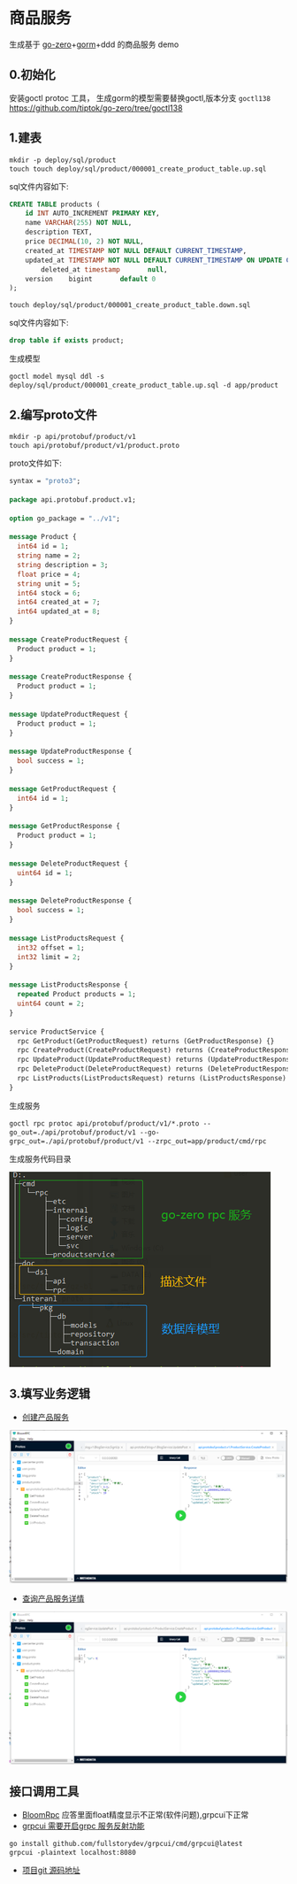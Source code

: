 # 商品服务

生成基于 [go-zero](https://github.com/zeromicro/go-zero)+[gorm](https://github.com/go-gorm/gorm)+ddd 的商品服务 demo

## 0.初始化

安装goctl protoc 工具，
生成gorm的模型需要替换goctl,版本分支 `goctl138`
https://github.com/tiptok/go-zero/tree/goctl138



## 1.建表

```
mkdir -p deploy/sql/product
touch touch deploy/sql/product/000001_create_product_table.up.sql
```

sql文件内容如下:

```sql
CREATE TABLE products (
    id INT AUTO_INCREMENT PRIMARY KEY,
    name VARCHAR(255) NOT NULL,
    description TEXT,
    price DECIMAL(10, 2) NOT NULL,
    created_at TIMESTAMP NOT NULL DEFAULT CURRENT_TIMESTAMP,
    updated_at TIMESTAMP NOT NULL DEFAULT CURRENT_TIMESTAMP ON UPDATE CURRENT_TIMESTAMP,
		deleted_at timestamp       null,
    version    bigint       default 0
);
```

```
touch deploy/sql/product/000001_create_product_table.down.sql
```

sql文件内容如下:

```sql
drop table if exists product;
```

生成模型
```
goctl model mysql ddl -s deploy/sql/product/000001_create_product_table.up.sql -d app/product
```

## 2.编写proto文件

```
mkdir -p api/protobuf/product/v1
touch api/protobuf/product/v1/product.proto
```

proto文件如下:
```protobuf
syntax = "proto3";

package api.protobuf.product.v1;

option go_package = "../v1";

message Product {
  int64 id = 1;
  string name = 2;
  string description = 3;
  float price = 4;
  string unit = 5;
  int64 stock = 6;
  int64 created_at = 7;
  int64 updated_at = 8;
}

message CreateProductRequest {
  Product product = 1;
}

message CreateProductResponse {
  Product product = 1;
}

message UpdateProductRequest {
  Product product = 1;
}

message UpdateProductResponse {
  bool success = 1;
}

message GetProductRequest {
  int64 id = 1;
}

message GetProductResponse {
  Product product = 1;
}

message DeleteProductRequest {
  uint64 id = 1;
}

message DeleteProductResponse {
  bool success = 1;
}

message ListProductsRequest {
  int32 offset = 1;
  int32 limit = 2;
}

message ListProductsResponse {
  repeated Product products = 1;
  uint64 count = 2;
}

service ProductService {
  rpc GetProduct(GetProductRequest) returns (GetProductResponse) {}
  rpc CreateProduct(CreateProductRequest) returns (CreateProductResponse) {}
  rpc UpdateProduct(UpdateProductRequest) returns (UpdateProductResponse) {}
  rpc DeleteProduct(DeleteProductRequest) returns (DeleteProductResponse) {}
  rpc ListProducts(ListProductsRequest) returns (ListProductsResponse) {}
}

```

生成服务
```
goctl rpc protoc api/protobuf/product/v1/*.proto --go_out=./api/protobuf/product/v1 --go-grpc_out=./api/protobuf/product/v1 --zrpc_out=app/product/cmd/rpc
```

生成服务代码目录

![product_project_layout](../assets/product/product_project_layout.png)

## 3.填写业务逻辑

- [创建产品服务](../app/product/cmd/rpc/internal/logic/createproductlogic.go)

![create_product_request](../assets/product/create_product_request.png)

- [查询产品服务详情](../app/product/cmd/rpc/internal/logic/getproductlogic.go)

![get_product_request](../assets/product/get_product_request.png)

## 接口调用工具

- [BloomRpc](https://github.com/bloomrpc/bloomrpc) 应答里面float精度显示不正常(软件问题),grpcui下正常
- [grpcui 需要开启grpc 服务反射功能](https://github.com/fullstorydev/grpcui)

```
go install github.com/fullstorydev/grpcui/cmd/grpcui@latest
grpcui -plaintext localhost:8080
```

- [项目git 源码地址](https://github.com/tiptok/gz-blog-microsevices)